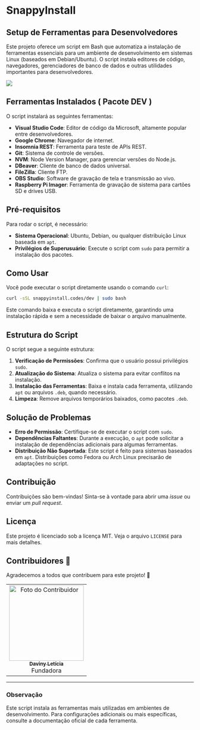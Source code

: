 # SnappyInstall

## Setup de Ferramentas para Desenvolvedores

Este projeto oferece um script em Bash que automatiza a instalação de ferramentas essenciais para um ambiente de desenvolvimento em sistemas Linux (baseados em Debian/Ubuntu). O script instala editores de código, navegadores, gerenciadores de banco de dados e outras utilidades importantes para desenvolvedores.

<img class="mascote" src='http://snappyinstall.codes/img/mascote.png'/>

## Ferramentas Instalados ( Pacote DEV )

O script instalará as seguintes ferramentas:

- **Visual Studio Code**: Editor de código da Microsoft, altamente popular entre desenvolvedores.
- **Google Chrome**: Navegador de internet.
- **Insomnia REST**: Ferramenta para teste de APIs REST.
- **Git**: Sistema de controle de versões.
- **NVM**: Node Version Manager, para gerenciar versões do Node.js.
- **DBeaver**: Cliente de banco de dados universal.
- **FileZilla**: Cliente FTP.
- **OBS Studio**: Software de gravação de tela e transmissão ao vivo.
- **Raspberry Pi Imager**: Ferramenta de gravação de sistema para cartões SD e drives USB.

## Pré-requisitos

Para rodar o script, é necessário:

- **Sistema Operacional**: Ubuntu, Debian, ou qualquer distribuição Linux baseada em `apt`.
- **Privilégios de Superusuário**: Execute o script com `sudo` para permitir a instalação dos pacotes.

## Como Usar

Você pode executar o script diretamente usando o comando `curl`:

```bash
curl -sSL snappyinstall.codes/dev | sudo bash
```

Este comando baixa e executa o script diretamente, garantindo uma instalação rápida e sem a necessidade de baixar o arquivo manualmente.

## Estrutura do Script

O script segue a seguinte estrutura:

1. **Verificação de Permissões**: Confirma que o usuário possui privilégios `sudo`.
2. **Atualização do Sistema**: Atualiza o sistema para evitar conflitos na instalação.
3. **Instalação das Ferramentas**: Baixa e instala cada ferramenta, utilizando `apt` ou arquivos `.deb`, quando necessário.
4. **Limpeza**: Remove arquivos temporários baixados, como pacotes `.deb`.

## Solução de Problemas

- **Erro de Permissão**: Certifique-se de executar o script com `sudo`.
- **Dependências Faltantes**: Durante a execução, o `apt` pode solicitar a instalação de dependências adicionais para algumas ferramentas.
- **Distribuição Não Suportada**: Este script é feito para sistemas baseados em `apt`. Distribuições como Fedora ou Arch Linux precisarão de adaptações no script.

## Contribuição

Contribuições são bem-vindas! Sinta-se à vontade para abrir uma *issue* ou enviar um *pull request*.

## Licença

Este projeto é licenciado sob a licença MIT. Veja o arquivo `LICENSE` para mais detalhes.


## Contribuidores 🤝

Agradecemos a todos que contribuem para este projeto! 🎉

<table>
  <tr>
    <td align="center">
      <a href="https://github.com/davinyleticia">
        <img src="https://avatars.githubusercontent.com/davinyleticia" width="200px;" height="203px" alt="Foto do Contribuidor"/><br>
        <sub><b>Daviny Letícia</b></sub>
      </a><br>
      Fundadora
    </td>
    

  </tr>
</table>


---

### Observação

Este script instala as ferramentas mais utilizadas em ambientes de desenvolvimento. Para configurações adicionais ou mais específicas, consulte a documentação oficial de cada ferramenta.


